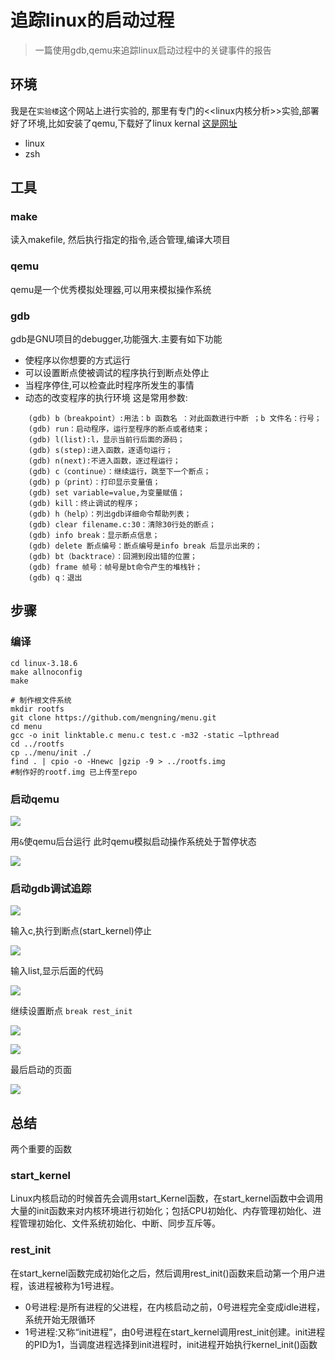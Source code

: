 # 追踪linux的启动过程
>一篇使用gdb,qemu来追踪linux启动过程中的关键事件的报告

## 环境
我是在`实验楼`这个网站上进行实验的, 那里有专门的<<linux内核分析>>实验,部署好了环境,比如安装了qemu,下载好了linux kernal
[这是网址](https://www.shiyanlou.com/courses/)

* linux
* zsh

## 工具
### make
读入makefile, 然后执行指定的指令,适合管理,编译大项目
### qemu
qemu是一个优秀模拟处理器,可以用来模拟操作系统
### gdb
gdb是GNU项目的debugger,功能强大.主要有如下功能
* 使程序以你想要的方式运行
* 可以设置断点使被调试的程序执行到断点处停止
* 当程序停住,可以检查此时程序所发生的事情
* 动态的改变程序的执行环境
这是常用参数:
```
    (gdb) b（breakpoint）:用法：b 函数名 ：对此函数进行中断 ；b 文件名：行号；
    (gdb) run：启动程序，运行至程序的断点或者结束；
    (gdb) l(list):l，显示当前行后面的源码；
    (gdb) s(step):进入函数，逐语句运行；
    (gdb) n(next):不进入函数，逐过程运行；
    (gdb) c（continue）：继续运行，跳至下一个断点；
    (gdb) p（print）：打印显示变量值；
    (gdb) set variable=value,为变量赋值；
    (gdb) kill：终止调试的程序；
    (gdb) h（help）：列出gdb详细命令帮助列表；
    (gdb) clear filename.c:30：清除30行处的断点；
    (gdb) info break：显示断点信息；
    (gdb) delete 断点编号：断点编号是info break 后显示出来的；
    (gdb) bt（backtrace）：回溯到段出错的位置；
    (gdb) frame 帧号：帧号是bt命令产生的堆栈针；
    (gdb) q：退出
```

## 步骤
### 编译
```shell
cd linux-3.18.6   
make allnoconfig
make 

# 制作根文件系统
mkdir rootfs
git clone https://github.com/mengning/menu.git  
cd menu
gcc -o init linktable.c menu.c test.c -m32 -static –lpthread
cd ../rootfs
cp ../menu/init ./
find . | cpio -o -Hnewc |gzip -9 > ../rootfs.img
#制作好的rootf.img 已上传至repo
```
### 启动qemu

![](src/init.png)

用`&`使qemu后台运行
此时qemu模拟启动操作系统处于暂停状态

![](src/stop.png)

### 启动gdb调试追踪

![](src/bef.png)

输入c,执行到断点(start_kernel)停止

![](src/c.png)

输入list,显示后面的代码

![](src/vmalloc.png)

继续设置断点
`break rest_init`

![](src/rest_init.png)

![](src/cc.png)

最后启动的页面

![](src/menuos.png)

## 总结
两个重要的函数
### start_kernel
Linux内核启动的时候首先会调用start_Kernel函数，在start_kernel函数中会调用大量的init函数来对内核环境进行初始化；包括CPU初始化、内存管理初始化、进程管理初始化、文件系统初始化、中断、同步互斥等。
### rest_init
在start_kernel函数完成初始化之后，然后调用rest_init()函数来启动第一个用户进程，该进程被称为1号进程。
* 0号进程:是所有进程的父进程，在内核启动之前，0号进程完全变成idle进程，系统开始无限循环
* 1号进程:又称“init进程”，由0号进程在start_kernel调用rest_init创建。init进程的PID为1，当调度进程选择到init进程时，init进程开始执行kernel_init()函数
